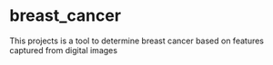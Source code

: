 # breast_cancer
This projects is a tool to determine breast cancer based on features captured from digital images
